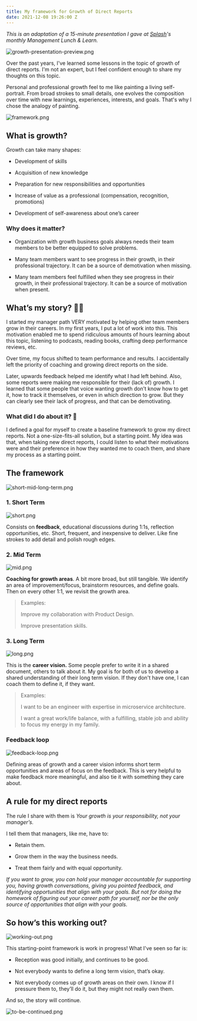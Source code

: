 ```yaml
---
title: My framework for Growth of Direct Reports
date: 2021-12-08 19:26:00 Z
---
```


*This is an adaptation of a 15-minute presentation I gave at [Splash](https://splashthat.com/)'s monthly Management Lunch & Learn.*

![growth-presentation-preview.png](/uploads/growth-presentation-preview.png)

Over the past years, I've learned some lessons in the topic of growth of direct reports. I'm not an expert, but I feel confident enough to share my thoughts on this topic.

Personal and professional growth feel to me like painting a living self-portrait. From broad strokes to small details, one evolves the composition over time with new learnings, experiences, interests, and goals. That's why I chose the analogy of painting.

![framework.png](/uploads/framework.png)

## What is growth?

Growth can take many shapes:

* Development of skills

* Acquisition of new knowledge

* Preparation for new responsibilities and opportunities

* Increase of value as a professional (compensation, recognition, promotions)

* Development of self-awareness about one’s career

### Why does it matter?

* Organization with growth business goals always needs their team members to be better equipped to solve problems.

* Many team members want to see progress in their growth, in their professional trajectory. It can be  a source of demotivation when missing.

* Many team members feel fulfilled when they see progress in their growth, in their professional trajectory. It can be a source of motivation when present.

## What’s my story? 🙋🏻

I started my manager path VERY motivated by helping other team members grow in their careers. In my first years, I put a lot of work into this. This motivation enabled me to spend ridiculous amounts of hours learning about this topic, listening to podcasts, reading books, crafting deep performance reviews, etc.

Over time, my focus shifted to team performance and results. I accidentally left the priority of coaching and growing direct reports on the side.

Later, upwards feedback helped me identify what I had left behind. Also, some reports were making me responsible for their (lack of) growth. I learned that some people that voice wanting growth don’t know how to get it, how to track it themselves, or even in which direction to grow. But they can clearly see their lack of progress, and that can be demotivating.

### What did I do about it? 🤔

I defined a goal for myself to create a baseline framework to grow my direct reports. Not a one-size-fits-all solution, but a starting point. My idea was that, when taking new direct reports, I could listen to what their motivations were and their preference in how they wanted me to coach them, and share my process as a starting point.

## The framework

![short-mid-long-term.png](/uploads/short-mid-long-term.png)

### 1. Short Term

![short.png](/uploads/short.png)

Consists on **feedback**, educational discussions during 1:1s, reflection opportunities, etc. Short, frequent, and inexpensive to deliver. Like fine strokes to add detail and polish rough edges.

### 2. Mid Term

![mid.png](/uploads/mid.png)

**Coaching for growth areas**. A bit more broad, but still tangible. We identify an area of improvement/focus, brainstorm resources, and define goals. Then on every other 1:1, we revisit the growth area.

> Examples:
>
> Improve my collaboration with Product Design.
>
> Improve presentation skills.

### 3. Long Term

![long.png](/uploads/long.png)

This is the **career vision.** Some people prefer to write it in a shared document, others to talk about it. My goal is for both of us to develop a shared understanding of their long term vision. If they don't have one, I can coach them to define it, if they want.

> Examples:
>
> I want to be an engineer with expertise in microservice architecture.
>
> I want a great work/life balance, with a fulfilling, stable job and ability to focus my energy in my family.

### Feedback loop

![feedback-loop.png](/uploads/feedback-loop.png)

Defining areas of growth and a career vision informs short term opportunities and areas of focus on the feedback. This is very helpful to make feedback more meaningful, and also tie it with something they care about.

## A rule for my direct reports

The rule I share with them is *Your growth is your responsibility, not your manager’s.*

I tell them that managers, like me, have to:

* Retain them.

* Grow them in the way the business needs.

* Treat them fairly and with equal opportunity.

*If you want to grow, you can hold your manager accountable for supporting you, having growth conversations, giving you pointed feedback, and identifying opportunities that align with your goals. But not for doing the homework of figuring out your career path for yourself, nor be the only source of opportunities that align with your goals.*

## So how’s this working out?

![working-out.png](/uploads/working-out.png)

This starting-point framework is work in progress! What I've seen so far is:

* Reception was good initially, and continues to be good.

* Not everybody wants to define a long term vision, that’s okay.

* Not everybody comes up of growth areas on their own. I know if I pressure them to, they’ll do it, but they might not really own them.

And so, the story will continue.

![to-be-continued.png](/uploads/to-be-continued.png)